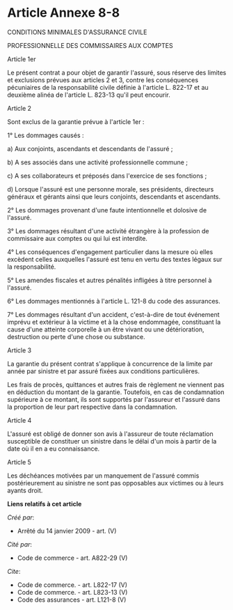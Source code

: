 # Article Annexe 8-8

CONDITIONS MINIMALES D'ASSURANCE CIVILE 

PROFESSIONNELLE DES COMMISSAIRES AUX COMPTES

Article 1er 

Le présent contrat a pour objet de garantir l'assuré, sous réserve des limites et exclusions prévues aux articles 2 et 3,
contre les conséquences pécuniaires de la responsabilité civile définie à l'article L. 822-17 et au deuxième alinéa de
l'article L. 823-13 qu'il peut encourir. 

Article 2 

Sont exclus de la garantie prévue à l'article 1er : 

1° Les dommages causés : 

a) Aux conjoints, ascendants et descendants de l'assuré ; 

b) A ses associés dans une activité professionnelle commune ; 

c) A ses collaborateurs et préposés dans l'exercice de ses fonctions ; 

d) Lorsque l'assuré est une personne morale, ses présidents, directeurs généraux et gérants ainsi que leurs conjoints,
descendants et ascendants. 

2° Les dommages provenant d'une faute intentionnelle et dolosive de l'assuré. 

3° Les dommages résultant d'une activité étrangère à la profession de commissaire aux comptes ou qui lui est interdite. 

4° Les conséquences d'engagement particulier dans la mesure où elles excèdent celles auxquelles l'assuré est tenu en vertu
des textes légaux sur la responsabilité. 

5° Les amendes fiscales et autres pénalités infligées à titre personnel à l'assuré. 

6° Les dommages mentionnés à l'article L. 121-8 du code des assurances. 

7° Les dommages résultant d'un accident, c'est-à-dire de tout événement imprévu et extérieur à la victime et à la chose
endommagée, constituant la cause d'une atteinte corporelle à un être vivant ou une détérioration, destruction ou perte d'une
chose ou substance. 

Article 3 

La garantie du présent contrat s'applique à concurrence de la limite par année par sinistre et par assuré fixées aux
conditions particulières. 

Les frais de procès, quittances et autres frais de règlement ne viennent pas en déduction du montant de la garantie.
Toutefois, en cas de condamnation supérieure à ce montant, ils sont supportés par l'assureur et l'assuré dans la proportion
de leur part respective dans la condamnation. 

Article 4 

L'assuré est obligé de donner son avis à l'assureur de toute réclamation susceptible de constituer un sinistre dans le délai
d'un mois à partir de la date où il en a eu connaissance. 

Article 5 

Les déchéances motivées par un manquement de l'assuré commis postérieurement au sinistre ne sont pas opposables aux victimes
ou à leurs ayants droit.

**Liens relatifs à cet article**

_Créé par_:

  - Arrêté du 14 janvier 2009 - art. (V)

_Cité par_:

  - Code de commerce - art. A822-29 (V)

_Cite_:

  - Code de commerce. - art. L822-17 (V)
  - Code de commerce. - art. L823-13 (V)
  - Code des assurances - art. L121-8 (V)
